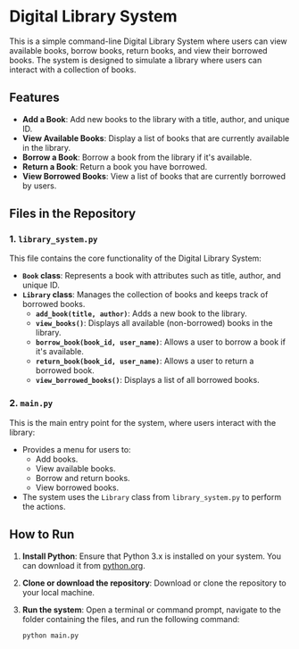 # Digital Library System

This is a simple command-line Digital Library System where users can view available books, borrow books, return books, and view their borrowed books. The system is designed to simulate a library where users can interact with a collection of books.

## Features

- **Add a Book**: Add new books to the library with a title, author, and unique ID.
- **View Available Books**: Display a list of books that are currently available in the library.
- **Borrow a Book**: Borrow a book from the library if it's available.
- **Return a Book**: Return a book you have borrowed.
- **View Borrowed Books**: View a list of books that are currently borrowed by users.

## Files in the Repository

### 1. `library_system.py`

This file contains the core functionality of the Digital Library System:

- **`Book` class**: Represents a book with attributes such as title, author, and unique ID.
- **`Library` class**: Manages the collection of books and keeps track of borrowed books.
  - **`add_book(title, author)`**: Adds a new book to the library.
  - **`view_books()`**: Displays all available (non-borrowed) books in the library.
  - **`borrow_book(book_id, user_name)`**: Allows a user to borrow a book if it's available.
  - **`return_book(book_id, user_name)`**: Allows a user to return a borrowed book.
  - **`view_borrowed_books()`**: Displays a list of all borrowed books.

### 2. `main.py`

This is the main entry point for the system, where users interact with the library:

- Provides a menu for users to:
  - Add books.
  - View available books.
  - Borrow and return books.
  - View borrowed books.
- The system uses the `Library` class from `library_system.py` to perform the actions.

## How to Run

1. **Install Python**: Ensure that Python 3.x is installed on your system. You can download it from [python.org](https://www.python.org/).

2. **Clone or download the repository**: Download or clone the repository to your local machine.

3. **Run the system**:
   Open a terminal or command prompt, navigate to the folder containing the files, and run the following command:

   ```bash
   python main.py
